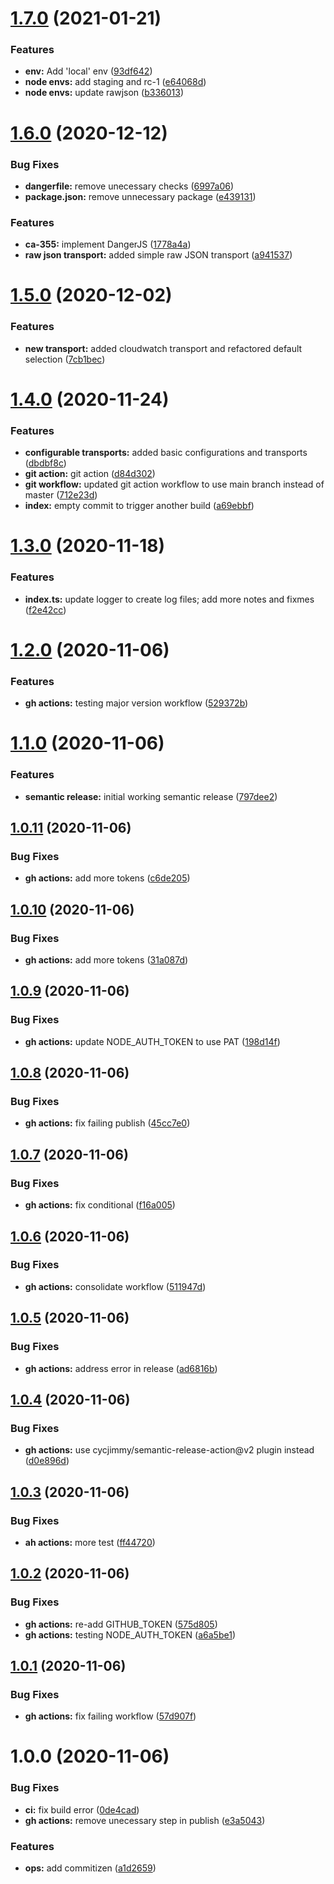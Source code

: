 # [1.7.0](https://github.com/sweetgreen/sg-node-logger/compare/v1.6.0...v1.7.0) (2021-01-21)


### Features

* **env:** Add 'local' env ([93df642](https://github.com/sweetgreen/sg-node-logger/commit/93df642b8bd29bdfff1e75eb1f913e9f14f4d3ff))
* **node envs:** add staging and rc-1 ([e64068d](https://github.com/sweetgreen/sg-node-logger/commit/e64068dacb9452288bce0ffd6349dff7523ee1ef))
* **node envs:** update rawjson ([b336013](https://github.com/sweetgreen/sg-node-logger/commit/b3360134211a4eb52d651a019a8cc0430eebd5c8))

# [1.6.0](https://github.com/sweetgreen/sg-node-logger/compare/v1.5.0...v1.6.0) (2020-12-12)


### Bug Fixes

* **dangerfile:** remove unecessary checks ([6997a06](https://github.com/sweetgreen/sg-node-logger/commit/6997a06921e518feeb4f85ba301bad145f51f7fb))
* **package.json:** remove unnecessary package ([e439131](https://github.com/sweetgreen/sg-node-logger/commit/e4391315a363b310f7051ac6eb0114294d060c4a))


### Features

* **ca-355:** implement DangerJS ([1778a4a](https://github.com/sweetgreen/sg-node-logger/commit/1778a4a5088e590366054eb856ec2dd180adc10b))
* **raw json transport:** added simple raw JSON transport ([a941537](https://github.com/sweetgreen/sg-node-logger/commit/a941537d749013252508d044587e7363b918f981))

# [1.5.0](https://github.com/sweetgreen/sg-node-logger/compare/v1.4.0...v1.5.0) (2020-12-02)


### Features

* **new transport:** added cloudwatch transport and refactored default selection ([7cb1bec](https://github.com/sweetgreen/sg-node-logger/commit/7cb1becb9b9be58370cb3385450ce0cd1a55532d))

# [1.4.0](https://github.com/sweetgreen/sg-node-logger/compare/v1.3.0...v1.4.0) (2020-11-24)


### Features

* **configurable transports:** added basic configurations and transports ([dbdbf8c](https://github.com/sweetgreen/sg-node-logger/commit/dbdbf8c4e2c715053d3aa69a957b7cca58c0e46b))
* **git action:** git action ([d84d302](https://github.com/sweetgreen/sg-node-logger/commit/d84d30240dc1d5ddca38da1f06d1be31ea1809c8))
* **git workflow:** updated git action workflow to use main branch instead of master ([712e23d](https://github.com/sweetgreen/sg-node-logger/commit/712e23da08d7a369547dd8d5e99f0784cf3bf93e))
* **index:** empty commit to trigger another build ([a69ebbf](https://github.com/sweetgreen/sg-node-logger/commit/a69ebbf5d448d4358a9c1aaa8eb0bf9fcd1df35e))

# [1.3.0](https://github.com/sweetgreen/sg-node-logger/compare/v1.2.0...v1.3.0) (2020-11-18)


### Features

* **index.ts:** update logger to create log files; add more notes and fixmes ([f2e42cc](https://github.com/sweetgreen/sg-node-logger/commit/f2e42cca58165747b3a21d3c996efce6c0a6e066))

# [1.2.0](https://github.com/sweetgreen/sg-node-logger/compare/v1.1.0...v1.2.0) (2020-11-06)


### Features

* **gh actions:** testing major version workflow ([529372b](https://github.com/sweetgreen/sg-node-logger/commit/529372b6918c64bda8fa8b0c9862a4ab5208fdbe))

# [1.1.0](https://github.com/sweetgreen/sg-node-logger/compare/v1.0.11...v1.1.0) (2020-11-06)


### Features

* **semantic release:** initial working semantic release ([797dee2](https://github.com/sweetgreen/sg-node-logger/commit/797dee26ee3de1d66ec2b48cdd83f7ecc3148f44))

## [1.0.11](https://github.com/sweetgreen/sg-node-logger/compare/v1.0.10...v1.0.11) (2020-11-06)


### Bug Fixes

* **gh actions:** add more tokens ([c6de205](https://github.com/sweetgreen/sg-node-logger/commit/c6de205f14d7523cc8a6c37ac150e129d2f8330e))

## [1.0.10](https://github.com/sweetgreen/sg-node-logger/compare/v1.0.9...v1.0.10) (2020-11-06)


### Bug Fixes

* **gh actions:** add more tokens ([31a087d](https://github.com/sweetgreen/sg-node-logger/commit/31a087d8e88d604ea1fc74fc49d9e76617fc9a43))

## [1.0.9](https://github.com/sweetgreen/sg-node-logger/compare/v1.0.8...v1.0.9) (2020-11-06)


### Bug Fixes

* **gh actions:** update NODE_AUTH_TOKEN to use PAT ([198d14f](https://github.com/sweetgreen/sg-node-logger/commit/198d14f3433da6e6582a2634905c1bba6f75e15d))

## [1.0.8](https://github.com/sweetgreen/sg-node-logger/compare/v1.0.7...v1.0.8) (2020-11-06)


### Bug Fixes

* **gh actions:** fix failing publish ([45cc7e0](https://github.com/sweetgreen/sg-node-logger/commit/45cc7e0d46c75213b7fd419e2afc0929c86dcd7b))

## [1.0.7](https://github.com/sweetgreen/sg-node-logger/compare/v1.0.6...v1.0.7) (2020-11-06)


### Bug Fixes

* **gh actions:** fix conditional ([f16a005](https://github.com/sweetgreen/sg-node-logger/commit/f16a005b1a183ebd14aef597a42b76983e78dc47))

## [1.0.6](https://github.com/sweetgreen/sg-node-logger/compare/v1.0.5...v1.0.6) (2020-11-06)


### Bug Fixes

* **gh actions:** consolidate workflow ([511947d](https://github.com/sweetgreen/sg-node-logger/commit/511947d29b6b2f4fedd4fb068ef2bd6e7085a5a0))

## [1.0.5](https://github.com/sweetgreen/sg-node-logger/compare/v1.0.4...v1.0.5) (2020-11-06)


### Bug Fixes

* **gh actions:** address error in release ([ad6816b](https://github.com/sweetgreen/sg-node-logger/commit/ad6816b6052a48a63f7a65e4eda25ba8b8b3643f))

## [1.0.4](https://github.com/sweetgreen/sg-node-logger/compare/v1.0.3...v1.0.4) (2020-11-06)


### Bug Fixes

* **gh actions:** use cycjimmy/semantic-release-action@v2 plugin instead ([d0e896d](https://github.com/sweetgreen/sg-node-logger/commit/d0e896d4a0f6a09987c7eb49adaf60092c52e6cc))

## [1.0.3](https://github.com/sweetgreen/sg-node-logger/compare/v1.0.2...v1.0.3) (2020-11-06)


### Bug Fixes

* **ah actions:** more test ([ff44720](https://github.com/sweetgreen/sg-node-logger/commit/ff44720eab12181195ed3679c5e25774066e77fe))

## [1.0.2](https://github.com/sweetgreen/sg-node-logger/compare/v1.0.1...v1.0.2) (2020-11-06)


### Bug Fixes

* **gh actions:** re-add GITHUB_TOKEN ([575d805](https://github.com/sweetgreen/sg-node-logger/commit/575d80518a3d9d1b6add777676d8958410fec50b))
* **gh actions:** testing NODE_AUTH_TOKEN ([a6a5be1](https://github.com/sweetgreen/sg-node-logger/commit/a6a5be16db1179b175996f8ddf243b508d8c64f7))

## [1.0.1](https://github.com/sweetgreen/sg-node-logger/compare/v1.0.0...v1.0.1) (2020-11-06)


### Bug Fixes

* **gh actions:** fix failing workflow ([57d907f](https://github.com/sweetgreen/sg-node-logger/commit/57d907f0005fcd4ae7f78a8796e8fbd35a503b19))

# 1.0.0 (2020-11-06)


### Bug Fixes

* **ci:** fix build error ([0de4cad](https://github.com/sweetgreen/sg-node-logger/commit/0de4cad2ee227821e18f1dcd471d59d71624faa5))
* **gh actions:** remove unecessary step in publish ([e3a5043](https://github.com/sweetgreen/sg-node-logger/commit/e3a5043a48f99f98e4b264b56f3e906bf6db6123))


### Features

* **ops:** add commitizen ([a1d2659](https://github.com/sweetgreen/sg-node-logger/commit/a1d2659d262d2b528664f9c36d51505ae096d0d5))
